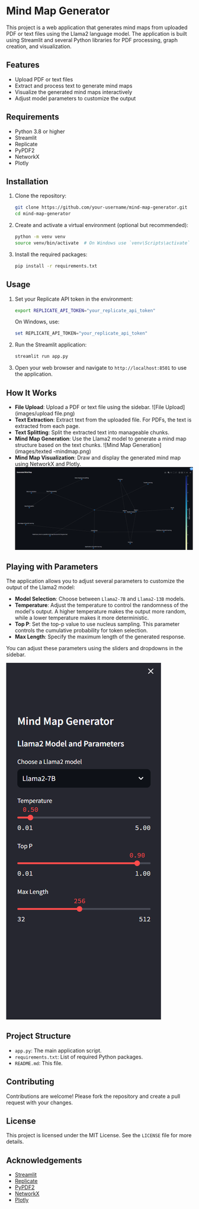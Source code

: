 # Mind Map Generator

This project is a web application that generates mind maps from uploaded PDF or text files using the Llama2 language model. The application is built using Streamlit and several Python libraries for PDF processing, graph creation, and visualization.

## Features

- Upload PDF or text files
- Extract and process text to generate mind maps
- Visualize the generated mind maps interactively
- Adjust model parameters to customize the output

## Requirements

- Python 3.8 or higher
- Streamlit
- Replicate
- PyPDF2
- NetworkX
- Plotly

## Installation

1. Clone the repository:

    ```bash
    git clone https://github.com/your-username/mind-map-generator.git
    cd mind-map-generator
    ```

2. Create and activate a virtual environment (optional but recommended):

    ```bash
    python -m venv venv
    source venv/bin/activate  # On Windows use `venv\Scripts\activate`
    ```

3. Install the required packages:

    ```bash
    pip install -r requirements.txt
    ```

## Usage

1. Set your Replicate API token in the environment:

    ```bash
    export REPLICATE_API_TOKEN="your_replicate_api_token"
    ```

    On Windows, use:

    ```powershell
    set REPLICATE_API_TOKEN="your_replicate_api_token"
    ```

2. Run the Streamlit application:

    ```bash
    streamlit run app.py
    ```

3. Open your web browser and navigate to `http://localhost:8501` to use the application.

## How It Works

- **File Upload**: Upload a PDF or text file using the sidebar.
![File Upload](images/upload file.png)
- **Text Extraction**: Extract text from the uploaded file. For PDFs, the text is extracted from each page.
- **Text Splitting**: Split the extracted text into manageable chunks.
- **Mind Map Generation**: Use the Llama2 model to generate a mind map structure based on the text chunks.
![Mind Map Generation](images/texted -mindmap.png)
- **Mind Map Visualization**: Draw and display the generated mind map using NetworkX and Plotly.
![Mind Map Visualization](images/mindmap.png)

## Playing with Parameters

The application allows you to adjust several parameters to customize the output of the Llama2 model:

- **Model Selection**: Choose between `Llama2-7B` and `Llama2-13B` models.
- **Temperature**: Adjust the temperature to control the randomness of the model's output. A higher temperature makes the output more random, while a lower temperature makes it more deterministic.
- **Top P**: Set the top-p value to use nucleus sampling. This parameter controls the cumulative probability for token selection.
- **Max Length**: Specify the maximum length of the generated response.

You can adjust these parameters using the sliders and dropdowns in the sidebar.

![Parameters](images/sidebar.png)

## Project Structure

- `app.py`: The main application script.
- `requirements.txt`: List of required Python packages.
- `README.md`: This file.

## Contributing

Contributions are welcome! Please fork the repository and create a pull request with your changes.

## License

This project is licensed under the MIT License. See the `LICENSE` file for more details.

## Acknowledgements

- [Streamlit](https://streamlit.io/)
- [Replicate](https://replicate.com/)
- [PyPDF2](https://pypdf2.readthedocs.io/)
- [NetworkX](https://networkx.github.io/)
- [Plotly](https://plotly.com/python/)
